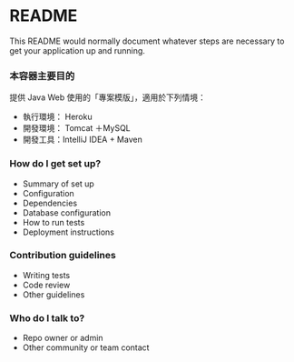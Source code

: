 # README #

This README would normally document whatever steps are necessary to get your application up and running.

### 本容器主要目的 ###

提供 Java Web 使用的「專案模版」，適用於下列情境：

* 執行環境： Heroku
* 開發環境： Tomcat ＋MySQL
* 開發工具：IntelliJ IDEA + Maven

### How do I get set up? ###

* Summary of set up
* Configuration
* Dependencies
* Database configuration
* How to run tests
* Deployment instructions

### Contribution guidelines ###

* Writing tests
* Code review
* Other guidelines

### Who do I talk to? ###

* Repo owner or admin
* Other community or team contact